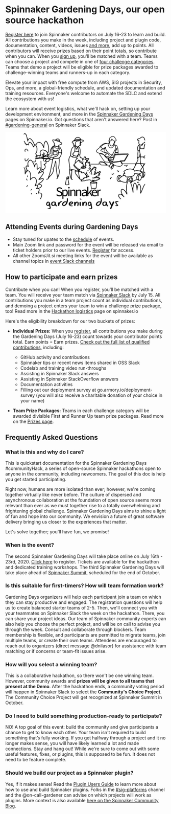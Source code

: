 # Spinnaker Gardening Days, our open source hackathon

[Register here](https://go.armory.io/gardening) to join Spinnaker contributors on July 16-23 to learn and build. All contributions you make in the week, including project and plugin code, documentation, content, videos, issues [and more](https://spinnaker.io/community/gardening/what-to-hack/), add up to points. All contributors will receive prizes based on their point totals, so contribute when you can. When you [sign up](https://go.armory.io/gardening), you'll be matched with a team. Teams can choose a project and compete in one of [four challenge categories](https://spinnaker.io/community/gardening/hack-logistics/#team-challenges). Teams that demo a project will be eligible for prize packages awarded to challenge-winning teams and runners-up in each category. 

Elevate your impact with free compute from AWS, SIG projects in Security, Ops, and more, a global-friendly schedule, and updated documentation and training resources. Everyone's welcome to automate the SDLC and extend the ecosystem with us!

Learn more about event logistics, what we'll hack on, setting up your development environment, and more in the [Spinnaker Gardening Days](https://www.spinnaker.io/community/gardening/) pages on Spinnaker.io. Got questions that aren't answered here? Post in [#gardening-general](https://spinnakerteam.slack.com/archives/CV4A90DPF) on Spinnaker Slack. 

![Spinnaker Gardening Days Hero](v2Hero.png "Spinnaker Gardening")

   
## Attending Events during Gardening Days
- Stay tuned for upates to the [schedule](https://spinnaker.io/community/gardening/schedule/) of events.
- Main Zoom link and password for the event will be released via email to ticket holders prior to our live events. [Register](https://go.armory.io/gardening) for access.
- All other Zoom/Jit.si meeting links for the event will be available as channel topics in [event Slack channels](https://www.spinnaker.io/community/gardening/slack-map/)

## How to participate and earn prizes

Contribute when you can! When you register, you'll be matched with a team. You will receive your team match via [Spinnaker Slack](join.spinnaker.io) by July 15. All contributions you make in a team project count as individual contributions, and demoing a project enters your team to win a challenge prize package, too!  Read more in the [Hackathon logistics](https://www.spinnaker.io/community/gardening/hack-logistics/) page on spinnaker.io

Here's the eligibility breakdown for our two buckets of prizes:

- **Individual Prizes:** When you [register](https://go.armory.io/gardening), all contributions you make during the Gardening Days (July 16-23) count towards your contributor points total. Earn points = Earn prizes. [Check out the full list of qualified contributions](https://spinnaker.io/community/gardening/what-to-hack/), including:
  - GitHub activity and contributions
  - Spinnaker tips or recent news items shared in OSS Slack
  - Codelab and training video run-throughs
  - Assisting in Spinnaker Slack answers
  - Assisting in Spinnaker StackOverflow answers
  - Documentation activities
  - Filling out our deployment survey at go.armory.io/deployment-survey (you will also receive a charitable donation of your choice in your name)
  
 - **Team Prize Packages:** Teams in each challenge category will be awarded divisible First and Runner Up team prize packages. Read more on the [Prizes page](prizes.md).
 
## Frequently Asked Questions
  
### What is this and why do I care?
This is quickstart documentation for the Spinnaker Gardening Days #communityHack, a series of open-source Spinnaker hackathons open to anyone in the community, including newcomers. The goal of this doc is help you get started participating.

Right now, humans are more isolated than ever; however, we're coming together virtually like never before. The culture of dispersed and asynchronous collaboration at the foundation of open source seems more relevant than ever as we must together rise to a totally overwhelming and frightening global challenge. Spinnaker Gardening Days aims to shine a light of fun and hope into our community. We envision a future of great software delivery bringing us closer to the experiences that matter. 

Let's solve together; you'll have fun, we promise!

### When is the event?
The second Spinnaker Gardening Days will take place online on July 16th - 23rd, 2020. [Click here](https://go.armory.io/gardening) to register. Tickets are available for the hackathon and dedicated training workshops. The third Spinnaker Gardening Days will take place ahead of [Spinnaker Summit](https://www.spinnakersummit.com/), scheduled for the end of October.

### Is this suitable for first-timers? How will team formation work?
Gardening Days organizers will help each participant join a team on which they can stay productive and engaged. The registration questions will help us to create balanced starter teams of 2-5. Then, we'll connect you with your teammates on Spinnaker Slack the week on the hackathon. There, you can share your project ideas. Our team of Spinnaker community experts can also help you choose the perfect project, and will be on call to advise you through the week. Consult and collaborate through blockers. Team membership is flexible, and participants are permitted to migrate teams, join multiple teams, or create their own teams. Attendees are encouraged to reach out to organizers (direct message @dnilasor) for assistance with team matching or if concerns or team-fit issues arise. 

### How will you select a winning team?
This is a collaborative hackathon, so there won't be one winning team. However, community awards and **prizes will be given to all teams that present at the Demo**. After the hackathon ends, a community voting period will happen in Spinnaker Slack to select the **Community's Choice Project**. The Community Choice Project will get recognized at Spinnaker Summit in October. 

### Do I need to build something production-ready to participate?
NO! A top goal of this event: build the community and give participants a chance to get to know each other. Your team isn't required to build something that’s fully working. If you get halfway through a project and it no longer makes sense, you will have likely learned a lot and made connections. Stay and hang out! While we're sure to come out with some useful features, fixes, or plugins, this is supposed to be fun. It does not need to be feature complete.

### Should we build our project as a Spinnaker plugin?
Yes, if it makes sense! Read the [Plugin Users Guide](https://www.spinnaker.io/guides/user/plugin-users/) to learn more about how to use and build Spinnaker plugins. Folks in the [#sig-platforms](https://spinnakerteam.slack.com/archives/CPHARS3RA) channel and the @on-call-gardener can advise on which projects will work as plugins. More context is also available [here on the Spinnaker Community Blog](https://blog.spinnaker.io/spinnakers-extensibility-reaches-new-heights-with-plugins-645fd73f8d6a).
